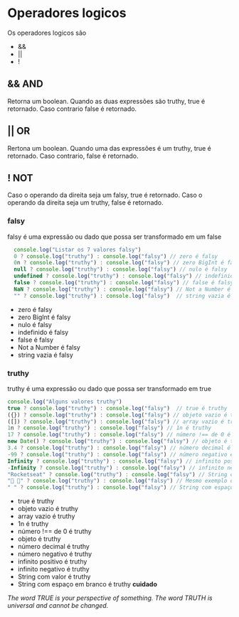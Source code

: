 # Operadores logicos

Os operadores logicos são

- &&
- ||
- !

## && AND

Retorna um boolean.
Quando as duas expressões são truthy, true é retornado.
Caso contrario false é retornado.

## || OR

Rertona um boolean.
Quando uma das expressões é um truthy, true é retornado.
Caso contrario, false é retornado.

## ! NOT

Caso o operando da direita seja um falsy, true é retornado.
Caso o operando da direita seja um truthy, false é retornado.

### falsy

falsy é uma expressão ou dado que possa ser transformado em um false

```javascript
  console.log("Listar os 7 valores falsy")
  0 ? console.log("truthy") : console.log("falsy") // zero é falsy
  0n ? console.log("truthy") : console.log("falsy") // zero BigInt é falsy
  null ? console.log("truthy") : console.log("falsy") // nulo é falsy
  undefined ? console.log("truthy") : console.log("falsy") // indefinido é falsy
  false ? console.log("truthy") : console.log("falsy") // false é falsy
  NaN ? console.log("truthy") : console.log("falsy") // Not a Number é falsy
  "" ? console.log("truthy") : console.log("falsy")  // string vazia é falsy
```

- zero é falsy
- zero BigInt é falsy
- nulo é falsy
- indefinido é falsy
- false é falsy
- Not a Number é falsy
- string vazia é falsy

### truthy

truthy é uma expressão ou dado que possa ser transformado em true

```javascript
console.log("Alguns valores truthy")
true ? console.log("truthy") : console.log("falsy")  // true é truthy
({}) ? console.log("truthy") : console.log("falsy") // objeto vazio é truthy
([]) ? console.log("truthy") : console.log("falsy") // array vazio é truthy
1n ? console.log("truthy") : console.log("falsy") // 1n é truthy
17 ? console.log("truthy") : console.log("falsy") // número !== de 0 é truthy
new Date() ? console.log("truthy") : console.log("falsy") // objeto é truthy
3.4 ? console.log("truthy") : console.log("falsy") // número decimal é truthy
-99 ? console.log("truthy") : console.log("falsy") // número negativo é truthy
Infinity ? console.log("truthy") : console.log("falsy") // infinito positivo é truthy
-Infinity ? console.log("truthy") : console.log("falsy") // infinito negativo é truthy
"Rocketseat" ? console.log("truthy") : console.log("falsy") // String com valor é truthy
"🚀 💺" ? console.log("truthy") : console.log("falsy") // Mesmo exemplo de cima!
" " ? console.log("truthy") : console.log("falsy") // String com espaço em branco é truthy (cuidado)!
```

- true é truthy
- objeto vazio é truthy
- array vazio é truthy
- 1n é truthy
- número !== de 0 é truthy
- objeto é truthy
- número decimal é truthy
- número negativo é truthy
- infinito positivo é truthy
- infinito negativo é truthy
- String com valor é truthy
- String com espaço em branco é truthy **cuidado**

*The word TRUE is your perspective of something. The word TRUTH is universal and cannot be changed.*
